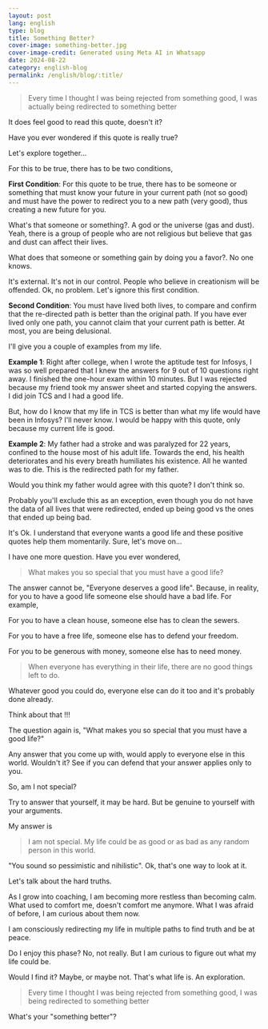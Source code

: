 ```yaml
---
layout: post
lang: english
type: blog
title: Something Better?
cover-image: something-better.jpg
cover-image-credit: Generated using Meta AI in Whatsapp
date: 2024-08-22
category: english-blog
permalink: /english/blog/:title/
---
```


> Every time I thought I was being rejected from something good, I was actually being redirected to something better

It does feel good to read this quote, doesn't it?

Have you ever wondered if this quote is really true?

Let's explore together...

For this to be true, there has to be two conditions,

**First Condition**: For this quote to be true, there has to be someone or something that must know your future in your current path (not so good) and must have the power to redirect you to a new path (very good), thus creating a new future for you.

What's that someone or something?. A god or the universe (gas and dust). Yeah, there is a group of people who are not religious but believe that gas and dust can affect their lives.

What does that someone or something gain by doing you a favor?. No one knows.

It's external. It's not in our control. People who believe in creationism will be offended. Ok, no problem. Let's ignore this first condition.

**Second Condition**: You must have lived both lives, to compare and confirm that the re-directed path is better than the original path. If you have ever lived only one path, you cannot claim that your current path is better. At most, you are being delusional.

I'll give you a couple of examples from my life.

**Example 1**: Right after college, when I wrote the aptitude test for Infosys, I was so well prepared that I knew the answers for 9 out of 10 questions right away. I finished the one-hour exam within 10 minutes. But I was rejected because my friend took my answer sheet and started copying the answers. I did join TCS and I had a good life.

But, how do I know that my life in TCS is better than what my life would have been in Infosys? I'll never know. I would be happy with this quote, only because my current life is good.

**Example 2**: My father had a stroke and was paralyzed for 22 years, confined to the house most of his adult life. Towards the end, his health deteriorates and his every breath humiliates his existence. All he wanted was to die. This is the redirected path for my father.

Would you think my father would agree with this quote? I don't think so.

Probably you'll exclude this as an exception, even though you do not have the data of all lives that were redirected, ended up being good vs the ones that ended up being bad.

It's Ok. I understand that everyone wants a good life and these positive quotes help them momentarily. Sure, let's move on...

I have one more question. Have you ever wondered,

> What makes you so special that you must have a good life?

The answer cannot be, "Everyone deserves a good life". Because, in reality, for you to have a good life someone else should have a bad life. For example,

For you to have a clean house, someone else has to clean the sewers.

For you to have a free life, someone else has to defend your freedom.

For you to be generous with money, someone else has to need money.

> When everyone has everything in their life, there are no good things left to do.

Whatever good you could do, everyone else can do it too and it's probably done already.

Think about that !!!

The question again is, "What makes you so special that you must have a good life?"

Any answer that you come up with, would apply to everyone else in this world. Wouldn't it? See if you can defend that your answer applies only to you.

So, am I not special?

Try to answer that yourself, it may be hard. But be genuine to yourself with your arguments.

My answer is

> I am not special. My life could be as good or as bad as any random person in this world.

"You sound so pessimistic and nihilistic". Ok, that's one way to look at it.

Let's talk about the hard truths.

As I grow into coaching, I am becoming more restless than becoming calm. What used to comfort me, doesn't comfort me anymore. What I was afraid of before, I am curious about them now.

I am consciously redirecting my life in multiple paths to find truth and be at peace.

Do I enjoy this phase? No, not really. But I am curious to figure out what my life could be.

Would I find it? Maybe, or maybe not. That's what life is. An exploration.

> Every time I thought I was being rejected from something good, I was being redirected to something better

What's your "something better"?
